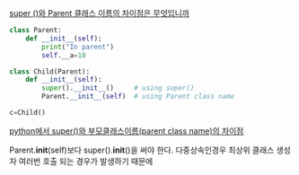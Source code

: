 [super ()와 Parent 클래스 이름의 차이점은 무엇입니까](https://pythonq.com/so/python/330800)

```python
class Parent:
    def __init__(self):
        print("In parent")
        self.__a=10

class Child(Parent):
    def __init__(self):
        super().__init__()     # using super()
        Parent.__init__(self)  # using Parent class name

c=Child()
```

[python에서 super()와 부모클래스이름(parent class name)의 차이점](https://ojjy.tistory.com/82)

Parent.**init**(self)보다 super().**init**()을 써야 한다.
다중상속인경우 최상위 클래스 생성자 여러번 호출 되는 경우가 발생하기 때문에
